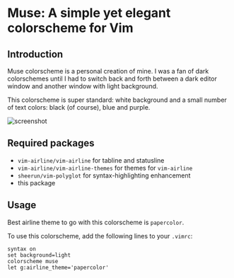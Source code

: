 # Muse: A simple yet elegant colorscheme for Vim

## Introduction

Muse colorscheme is a personal creation of mine. I was a fan of dark colorschemes until I had to switch back and forth between a dark editor window and another window with light background.

This colorscheme is super standard: white background and a small number of text colors: black (of course), blue and purple.

![screenshot]()

## Required packages

* `vim-airline/vim-airline` for tabline and statusline
* `vim-airline/vim-airline-themes` for themes for `vim-airline`
* `sheerun/vim-polyglot` for syntax-highlighting enhancement
* this package

## Usage

Best airline theme to go with this colorscheme is `papercolor`.

To use this colorscheme, add the following lines to your `.vimrc`:
```vim
syntax on
set background=light
colorscheme muse
let g:airline_theme='papercolor'
```
